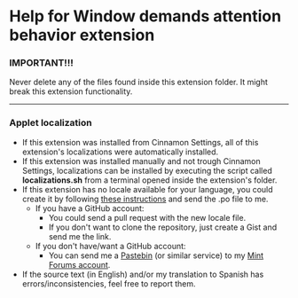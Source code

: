 
# Help for Window demands attention behavior extension

### IMPORTANT!!!
Never delete any of the files found inside this extension folder. It might break this extension functionality.

***

### Applet localization

- If this extension was installed from Cinnamon Settings, all of this extension's localizations were automatically installed.
- If this extension was installed manually and not trough Cinnamon Settings, localizations can be installed by executing the script called **localizations.sh** from a terminal opened inside the extension's folder.
- If this extension has no locale available for your language, you could create it by following [these instructions](https://github.com/Odyseus/CinnamonTools/wiki/Xlet-localization) and send the .po file to me.
    - If you have a GitHub account:
        - You could send a pull request with the new locale file.
        - If you don't want to clone the repository, just create a Gist and send me the link.
    - If you don't have/want a GitHub account:
        - You can send me a [Pastebin](http://pastebin.com/) (or similar service) to my [Mint Forums account](https://forums.linuxmint.com/memberlist.php?mode=viewprofile&u=164858).
- If the source text (in English) and/or my translation to Spanish has errors/inconsistencies, feel free to report them.
